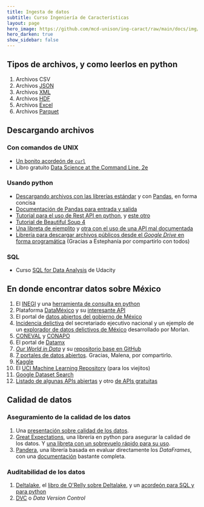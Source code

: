 ```yaml
---
title: Ingesta de datos 
subtitle: Curso Ingeniería de Características
layout: page
hero_image: https://github.com/mcd-unison/ing-caract/raw/main/docs/img/download-banner.jpg
hero_darken: true
show_sidebar: false
---
```



## Tipos de archivos, y como leerlos en python

1. Archivos CSV
2. Archivos [JSON](https://www.json.org/json-en.html)
3. Archivos [XML](https://www.w3schools.com/xml/default.asp)
4. Archivos [HDF](https://asdc.larc.nasa.gov/documents/tools/hdf.pdf)
5. Archivos [Excel](https://www.linkedin.com/pulse/why-all-data-scientists-learn-ms-excel-karthik-shashidhar)
6. Archivos [Parquet](https://databricks.com/glossary/what-is-parquet)

## Descargando archivos

### Con comandos de UNIX

- [Un bonito acordeón de `curl`](https://curl.se/docs/manual.html)
- Libro gratuito [Data Science at the Command Line, 2e](https://www.datascienceatthecommandline.com/2e/)


<!-- ### Usando R

- Usando [`ddownload.file`](https://www.rdocumentation.org/packages/utils/versions/3.6.2/topics/download.file)
- Descargando los datos [Directamente cuando se leen](https://www.datacamp.com/community/tutorials/r-data-import-tutorial?utm_source=adwords_ppc&utm_campaignid=1658343524&utm_adgroupid=63833881815&utm_device=c&utm_keyword=%2Bread%20%2Bdata%20%2Br&utm_matchtype=b&utm_network=g&utm_adpostion=&utm_creative=469789579419&utm_targetid=aud-522010995285:kwd-309793905111&utm_loc_interest_ms=&utm_loc_physical_ms=1010167&gclid=CjwKCAjw092IBhAwEiwAxR1lRvFJfvVx6UVJMwqkAUiVf7v6mqs-m5V2Ti3umTn1qbwYYvQOisnMRxoC2RgQAvD_BwE).
- [Acordeón de R para descarga de archivos](https://raw.githubusercontent.com/rstudio/cheatsheets/main/data-import.pdf)
- [Usando la API desde R](https://github.com/mcd-unison/ing-caract/raw/main/slides/ReadingFromAPIs.pdf)
- [Webscraping con R](https://github.com/mcd-unison/ing-caract/raw/main/slides/ReadingFromTheWeb.pdf)
- [Ejemplito de RMarkdown para descarga de datos](https://github.com/mcd-unison/ing-caract/raw/main/ejemplos/integracion/R/descarga_datos.Rmd)
 -->
### Usando python

- [Descargando archivos con las librerías estándar](https://betterprogramming.pub/3-simple-ways-to-download-files-with-python-569cb91acae6) y con [Pandas](https://towardsdatascience.com/direct-to-pandas-dataframe-ab2e97ae7574), en forma concisa
- [Documentación de Pandas para entrada y salida](https://pandas.pydata.org/docs/user_guide/io.html)
- [Tutorial para el uso de Rest API en python](https://realpython.com/api-integration-in-python/), y [este otro](https://towardsdatascience.com/quick-fire-guide-to-apis-in-python-891dd98c8877)
- [Tutorial de Beautiful Soup 4](https://beautiful-soup-4.readthedocs.io)
- [Una libreta de ejemplito](https://colab.research.google.com/github/mcd-unison/ing-caract/blob/main/ejemplos/integracion/python/descarga_datos.ipynb) y [otra con el uso de una API mal documentada](https://colab.research.google.com/github/mcd-unison/ing-caract/blob/main/ejemplos/integracion/python/RNPDNO-API.ipynb)
- [Librería para descargar archivos públicos desde el *Google Drive* en forma programática](https://github.com/wkentaro/gdown) (Gracias a Estephanía por compartirlo con todos)

### SQL

- Curso [SQL for Data Analysis](https://www.udacity.com/course/sql-for-data-analysis--ud198) de Udacity


## En donde encontrar datos sobre México

1. El [INEGI](https://www.inegi.org.mx/default.html) y una [herramienta de consulta en python](https://github.com/FabioSol/INEGIExplorer)
2. Plataforma [DataMéxico](https://www.economia.gob.mx/datamexico/) y su [interesante API](https://www.economia.gob.mx/datamexico/es/vizbuilder)
3. El portal de [datos abiertos del gobierno de México](https://datos.gob.mx)
4. [Incidencia delictiva](https://www.gob.mx/sesnsp/acciones-y-programas/incidencia-delictiva-299891?state=published) del secretariado ejecutivo nacional y un ejemplo de un [explorador de datos delictivos de México](http://www.morlan.mx/explorador_delictivo/) desarrollado por Morlan.
5. [CONEVAL](https://www.coneval.org.mx/Paginas/principal.aspx) y [CONAPO](https://www.gob.mx/conapo)
6. El portal de [Datamx](http://datamx.io)
7. [*Our World in Data*](https://ourworldindata.org) y su [repositorio base en GitHub](https://github.com/owid)
8. [7 portales de datos abiertos](https://github.com/mcd-unison/ing-caract/raw/main/pdf/fuentelibreinfo.JPG). Gracias, Malena, por compartirlo.
9. [Kaggle](https://www.kaggle.com/datasets)
10. El [UCI Machine Learning Repository](https://archive.ics.uci.edu/ml/index.php) (para los viejitos)
11. [Google Dataset Search](https://datasetsearch.research.google.com)
12. [Listado de algunas APIs abiertas](https://github.com/public-apis/public-apis) y otro [de APIs gratuitas](https://free-apis.github.io)



## Calidad de datos

### Aseguramiento de la calidad de los datos

1. Una [presentación sobre calidad de los datos](https://github.com/mcd-unison/ing-caract/raw/main/slides/calidad_dato.pdf).
2. [Great Expectations](https://greatexpectations.io), una librería en python para asegurar la calidad de los datos. Y [una libreta con un sobrevuelo rápido para su uso](https://colab.research.google.com/github/mcd-unison/ing-caract/blob/main/ejemplos/calidad/great_expectations_intro.ipynb).
3. [Pandera](https://www.union.ai/pandera), una librería basada en evaluar directamente los *DataFrames*, con una [documentación](https://pandera.readthedocs.io/en/stable/index.html#) bastante completa.

### Auditabilidad de los datos

1. [Deltalake](https://delta.io), el [libro de O'Relly sobre Deltalake](https://delta.io/pdfs/DLDTG_ER5.pdf), y un [acordeón para SQL y para python](https://delta.io/pdfs/DLDTG_ER5.pdf)
2. [DVC](https://dvc.org) o *Data Version Control*

